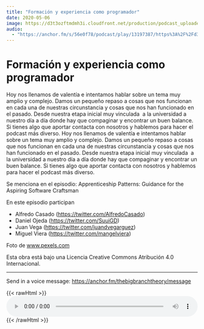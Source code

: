 ```yaml
---
title: "Formación y experiencia como programador"
date: 2020-05-06
image: https://d3t3ozftmdmh3i.cloudfront.net/production/podcast_uploaded_episode/810990/810990-1588422642334-8db8f09068134.jpg
audio:
  - "https://anchor.fm/s/56e0f78/podcast/play/13197387/https%3A%2F%2Fd3ctxlq1ktw2nl.cloudfront.net%2Fproduction%2F2020-4-3%2F69840000-44100-2-1ce1353ed6d99.mp3"
---
```


# Formación y experiencia como programador

Hoy nos llenamos de valentía e intentamos hablar sobre un tema muy amplio y complejo. Damos un pequeño repaso a cosas que nos funcionan en cada una de nuestras circunstancia y cosas que nos han funcionado en el pasado. Desde nuestra etapa inicial muy vinculada  a la universidad a nuestro día a día donde hay que compaginar y encontrar un buen balance. Si tienes algo que aportar contacta con nosotros y hablemos para hacer el podcast más diverso.
Hoy nos llenamos de valentía e intentamos hablar sobre un tema muy amplio y complejo. Damos un pequeño repaso a cosas que nos funcionan en cada una de nuestras circunstancia y cosas que nos han funcionado en el pasado. Desde nuestra etapa inicial muy vinculada  a la universidad a nuestro día a día donde hay que compaginar y encontrar un buen balance. Si tienes algo que aportar contacta con nosotros y hablemos para hacer el podcast más diverso.

Se menciona en el episodio:
Apprenticeship Patterns: Guidance for the Aspiring Software Craftsman

En este episodio participan
- Alfredo Casado (https://twitter.com/AlfredoCasado)
- Daniel Ojeda (https://twitter.com/SuuiGD)
- Juan Vega (https://twitter.com/juandvegarguez)
- Miguel Viera (https://twitter.com/mangelviera)

Foto de www.pexels.com

Esta obra está bajo una Licencia Creative Commons Atribución 4.0 Internacional.

--- 

Send in a voice message: https://anchor.fm/thebigbranchtheory/message

{{< rawHtml >}}
<audio style="width:100%" controls>
  <source src="https://anchor.fm/s/56e0f78/podcast/play/13197387/https%3A%2F%2Fd3ctxlq1ktw2nl.cloudfront.net%2Fproduction%2F2020-4-3%2F69840000-44100-2-1ce1353ed6d99.mp3" type="audio/mpeg">
</audio> 
{{< /rawHtml >}}




